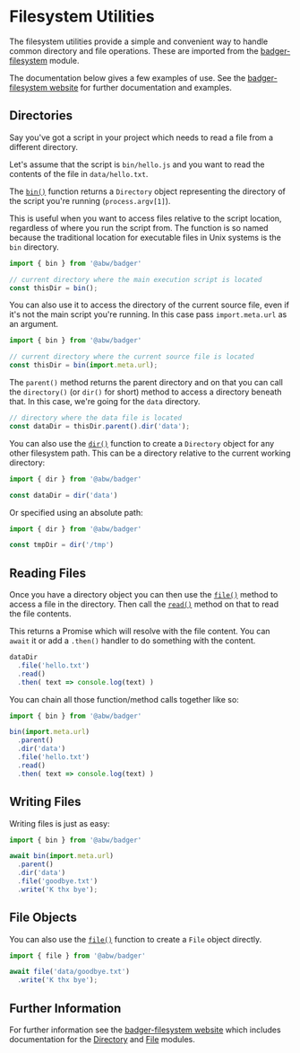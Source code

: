 # Filesystem Utilities

The filesystem utilities provide a simple and convenient way to handle common
directory and file operations.  These are imported from the
[badger-filesystem](https://www.npmjs.com/package/@abw/badger-filesystem)
module.

The documentation below gives a few examples of use.  See the
[badger-filesystem website](https://abw.github.io/badger-filesystem-js/)
for further documentation and examples.

## Directories

Say you've got a script in your project which needs to read a file
from a different directory.

Let's assume that the script is `bin/hello.js` and you want
to read the contents of the file in `data/hello.txt`.

The [`bin()`](https://abw.github.io/badger-filesystem-js/directories.html#bin)
function returns a `Directory` object representing the directory of the script
you're running (`process.argv[1]`).

This is useful when you want to access files relative to the script
location, regardless of where you run the script from.  The function
is so named because the traditional location for executable files in
Unix systems is the `bin` directory.

```js
import { bin } from '@abw/badger'

// current directory where the main execution script is located
const thisDir = bin();
```

You can also use it to access the directory of the current source file,
even if it's not the main script you're running.  In this case pass
`import.meta.url` as an argument.

```js
import { bin } from '@abw/badger'

// current directory where the current source file is located
const thisDir = bin(import.meta.url);
```

The `parent()` method returns the parent directory and on that
you can call the `directory()` (or `dir()` for short) method to access a
directory beneath that.  In this case, we're going for the `data`
directory.

```js
// directory where the data file is located
const dataDir = thisDir.parent().dir('data');
```

You can also use the [`dir()`](https://abw.github.io/badger-filesystem-js/directories.html#dir)
function to create a `Directory` object for any other filesystem path.  This
can be a directory relative to the current working directory:

```js
import { dir } from '@abw/badger'

const dataDir = dir('data')
```

Or specified using an absolute path:

```js
import { dir } from '@abw/badger'

const tmpDir = dir('/tmp')
```

## Reading Files

Once you have a directory object you can then use the
[`file()`](https://abw.github.io/badger-filesystem-js/directory-methods.html#file)
method to access a file in the directory.  Then call the
[`read()`](https://abw.github.io/badger-filesystem-js/file-methods.html#read)
method on that to read the file contents.

This returns a Promise which will resolve with the file content.  You can
`await` it or add a `.then()` handler to do something with the content.

```js
dataDir
  .file('hello.txt')
  .read()
  .then( text => console.log(text) )
```

You can chain all those function/method calls together like so:

```js
import { bin } from '@abw/badger'

bin(import.meta.url)
  .parent()
  .dir('data')
  .file('hello.txt')
  .read()
  .then( text => console.log(text) )
```

## Writing Files

Writing files is just as easy:

```js
import { bin } from '@abw/badger'

await bin(import.meta.url)
  .parent()
  .dir('data')
  .file('goodbye.txt')
  .write('K thx bye');
```

## File Objects

You can also use the [`file()`](https://abw.github.io/badger-filesystem-js/files.html#file)
function to create a `File` object directly.

```js
import { file } from '@abw/badger'

await file('data/goodbye.txt')
  .write('K thx bye');
```

## Further Information

For further information see the [badger-filesystem website](https://abw.github.io/badger-filesystem-js/)
which includes documentation for the
[Directory](https://abw.github.io/badger-filesystem-js/directories.html) and
[File](https://abw.github.io/badger-filesystem-js/files.html) modules.
